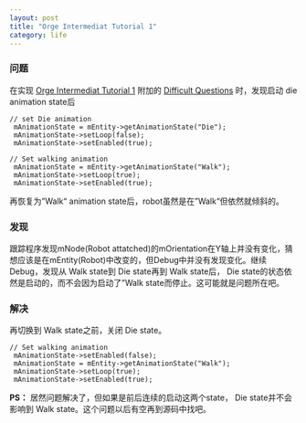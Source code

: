 ```yaml
---
layout: post
title: "Orge Intermediat Tutorial 1"
category: life
---
```



### 问题 ###

在实现 [Orge Intermediat Tutorial 1](http://www.ogre3d.org/wiki/index.php/Intermediate_Tutorial_1) 附加的 [Difficult Questions](http://www.ogre3d.org/wiki/index.php/Intermediate_Tutorial_1#Difficult_Questions) 时，发现启动 die animation state后

```
// set Die animation
 mAnimationState = mEntity->getAnimationState("Die");
 mAnimationState->setLoop(false);
 mAnimationState->setEnabled(true);
```


```
// Set walking animation
 mAnimationState = mEntity->getAnimationState("Walk");
 mAnimationState->setLoop(true);
 mAnimationState->setEnabled(true);
```

再恢复为”Walk“ animation state后，robot虽然是在”Walk“但依然就倾斜的。


### 发现 ###

跟踪程序发现mNode(Robot attatched)的mOrientation在Y轴上并没有变化，猜想应该是在mEntity(Robot)中改变的，但Debug中并没有发现变化。继续Debug，发现从 Walk state到 Die state再到 Walk state后， Die state的状态依然是启动的，而不会因为启动了”Walk state而停止。这可能就是问题所在吧。


### 解决 ###

再切换到 Walk state之前，关闭 Die state。

```
// Set walking animation
 mAnimationState->setEnabled(false);
 mAnimationState = mEntity->getAnimationState("Walk");
 mAnimationState->setLoop(true);
 mAnimationState->setEnabled(true);
```

**PS：** 居然问题解决了，但如果是前后连续的启动这两个state， Die state并不会影响到 Walk state。这个问题以后有空再到源码中找吧。
